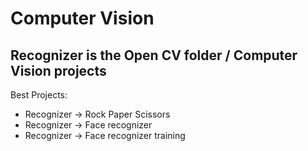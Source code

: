 # Computer Vision

<h2>Recognizer is the Open CV folder / Computer Vision projects</h2>

Best Projects:
- Recognizer -> Rock Paper Scissors
- Recognizer -> Face recognizer
- Recognizer -> Face recognizer training
 
